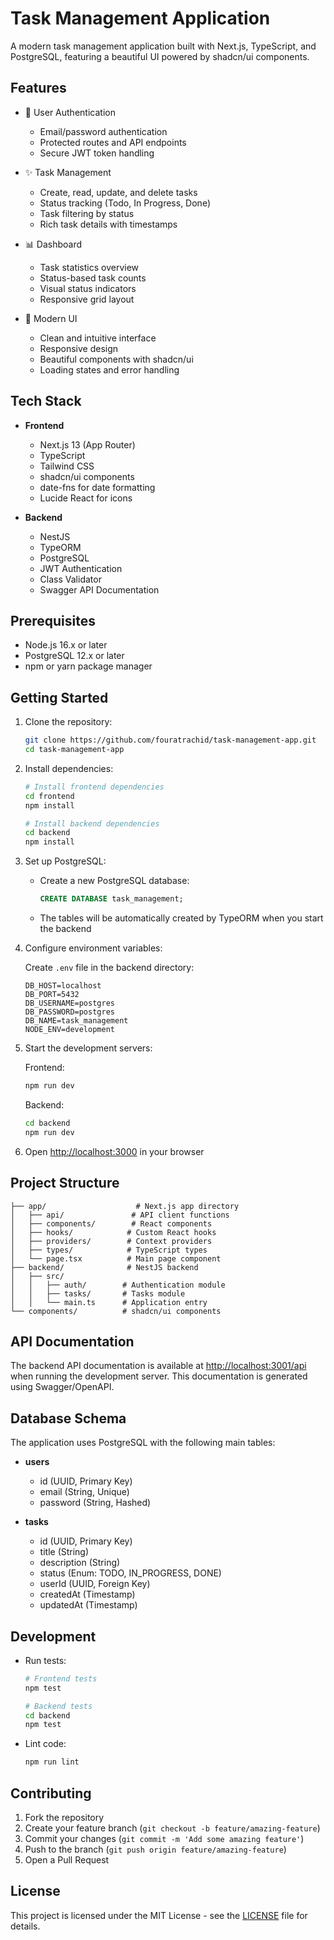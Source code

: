 # Task Management Application

A modern task management application built with Next.js, TypeScript, and PostgreSQL, featuring a beautiful UI powered by shadcn/ui components.

## Features

- 🔐 User Authentication

  - Email/password authentication
  - Protected routes and API endpoints
  - Secure JWT token handling

- ✨ Task Management

  - Create, read, update, and delete tasks
  - Status tracking (Todo, In Progress, Done)
  - Task filtering by status
  - Rich task details with timestamps

- 📊 Dashboard

  - Task statistics overview
  - Status-based task counts
  - Visual status indicators
  - Responsive grid layout

- 🎨 Modern UI
  - Clean and intuitive interface
  - Responsive design
  - Beautiful components with shadcn/ui
  - Loading states and error handling

## Tech Stack

- **Frontend**

  - Next.js 13 (App Router)
  - TypeScript
  - Tailwind CSS
  - shadcn/ui components
  - date-fns for date formatting
  - Lucide React for icons

- **Backend**
  - NestJS
  - TypeORM
  - PostgreSQL
  - JWT Authentication
  - Class Validator
  - Swagger API Documentation

## Prerequisites

- Node.js 16.x or later
- PostgreSQL 12.x or later
- npm or yarn package manager

## Getting Started

1. Clone the repository:

   ```bash
   git clone https://github.com/fouratrachid/task-management-app.git
   cd task-management-app
   ```

2. Install dependencies:

   ```bash
   # Install frontend dependencies
   cd frontend
   npm install

   # Install backend dependencies
   cd backend
   npm install
   ```

3. Set up PostgreSQL:

   - Create a new PostgreSQL database:
     ```sql
     CREATE DATABASE task_management;
     ```
   - The tables will be automatically created by TypeORM when you start the backend

4. Configure environment variables:

   Create `.env` file in the backend directory:

   ```env
   DB_HOST=localhost
   DB_PORT=5432
   DB_USERNAME=postgres
   DB_PASSWORD=postgres
   DB_NAME=task_management
   NODE_ENV=development
   ```

5. Start the development servers:

   Frontend:

   ```bash
   npm run dev
   ```

   Backend:

   ```bash
   cd backend
   npm run dev
   ```

6. Open [http://localhost:3000](http://localhost:3000) in your browser

## Project Structure

```
├── app/                    # Next.js app directory
│   ├── api/               # API client functions
│   ├── components/        # React components
│   ├── hooks/            # Custom React hooks
│   ├── providers/        # Context providers
│   ├── types/            # TypeScript types
│   └── page.tsx          # Main page component
├── backend/              # NestJS backend
│   ├── src/
│   │   ├── auth/        # Authentication module
│   │   ├── tasks/       # Tasks module
│   │   └── main.ts      # Application entry
└── components/          # shadcn/ui components
```

## API Documentation

The backend API documentation is available at [http://localhost:3001/api](http://localhost:3001/api) when running the development server. This documentation is generated using Swagger/OpenAPI.

## Database Schema

The application uses PostgreSQL with the following main tables:

- **users**

  - id (UUID, Primary Key)
  - email (String, Unique)
  - password (String, Hashed)

- **tasks**
  - id (UUID, Primary Key)
  - title (String)
  - description (String)
  - status (Enum: TODO, IN_PROGRESS, DONE)
  - userId (UUID, Foreign Key)
  - createdAt (Timestamp)
  - updatedAt (Timestamp)

## Development

- Run tests:

  ```bash
  # Frontend tests
  npm test

  # Backend tests
  cd backend
  npm test
  ```

- Lint code:
  ```bash
  npm run lint
  ```

## Contributing

1. Fork the repository
2. Create your feature branch (`git checkout -b feature/amazing-feature`)
3. Commit your changes (`git commit -m 'Add some amazing feature'`)
4. Push to the branch (`git push origin feature/amazing-feature`)
5. Open a Pull Request

## License

This project is licensed under the MIT License - see the [LICENSE](LICENSE) file for details.
